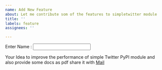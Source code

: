 ```yaml
---
name: Add New Feature
about: Let me contribute som of the features to simpletwitter module
title: ''
labels: feature
assignees: ''

---
```


Enter Name : <input type="text" />

Your Idea to improve the performance of simple Twitter PyPI module and also provide some docs as pdf share it with [Mail](mailto:praveenkumar.abipravi@outlook.in)
